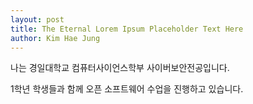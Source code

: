 ```yaml
---
layout: post
title: The Eternal Lorem Ipsum Placeholder Text Here
author: Kim Hae Jung
---
```



나는 경일대학교 컴퓨터사이언스학부 사이버보안전공입니다.


1학년 학생들과 함께 오픈 소프트웨어 수업을 진행하고 있습니다.

